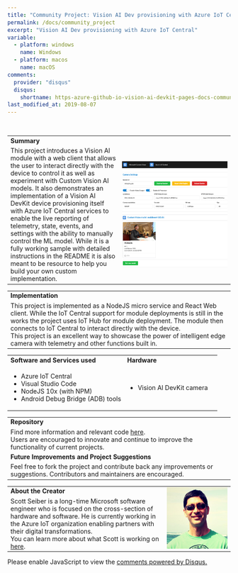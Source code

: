 ```yaml
---
title: "Community Project: Vision AI Dev provisioning with Azure IoT Central"
permalink: /docs/community_project
excerpt: "Vision AI Dev provisioning with Azure IoT Central"
variable:
  - platform: windows
    name: Windows
  - platform: macos
    name: macOS
comments: 
  provider: "disqus"
  disqus: 
    shortname: https-azure-github-io-vision-ai-devkit-pages-docs-community-pr.disqus.com
last_modified_at: 2019-08-07
---
```

<br>
<html>
<table><tr><td><b>Summary</b></td></tr>
<tr><td width="50%">
This project introduces a Vision AI module with a web client that allows the user to interact directly with the device to control it as well as experiment with Custom Vision AI models. It also demonstrates an implementation of a Vision AI DevKit device provisioning itself with Azure IoT Central services to enable the live reporting of telemetry, state, events, and settings with the ability to manually control the ML model. While it is a fully working sample with detailed instructions in the README it is also meant to be resource to help you build your own custom implementation. <br> </td>
<td width="50%"> <img src="images/community_iotcentral.PNG" alt="i"> </td></tr>
</table></html>
<html><table>
<tr><td>
<b> Implementation </b> </td></tr>
<tr><td>
This project is implemented as a NodeJS micro service and React Web client. While the IoT Central support for module deployments is still in the works the project uses IoT Hub for module deployment. The module then connects to IoT Central to interact directly with the device. <br>
This project is an excellent way to showcase the power of intelligent edge camera with telemetry and other functions built in.
</td></tr></table></html>
<html><table>
 <tr>
    <td> <b> Software and Services used</b> </td>
    <td> <b> Hardware </b> </td> 
    <td rowspan="24"></td> </tr>
 <tr>
    <td> <ul type="disc" >
            <li>Azure IoT Central</li>
            <li>Visual Studio Code</li>
            <li>NodeJS 10x (with NPM)</li>
            <li>Android Debug Bridge (ADB) tools</li>
         </ul> 
   </td> 
    <td> <ul type="disc">
            <li>Vision AI DevKit camera</li>
         </ul>
   </td>
</tr>   
</table></html>
<html><table>
<tr><td><b> Repository </b></td></tr>
<tr><td>
Find more information and relevant code <a href="https://github.com/sseiber/peabody-local-service/blob/master/README.md">here</a>.
<br>Users are encouraged to innovate and continue to improve the functionality of current projects. 
</td></tr>
<tr><td>
<b> Future Improvements and Project Suggestions </b> </td></tr>
<tr><td>
  Feel free to fork the project and contribute back any improvements or suggestions. Contributors and maintainers are encouraged.
</td></tr>
</table></html>
<html><table>
<tr><td width="70%"><b> About the Creator </b> </td>
<td rowspan="2" width="30%"> <img src="images/scott.PNG" alt="i"> </td></tr>
<tr><td>
Scott Seiber is a long-time Microsoft software engineer who is focused on the cross-section of hardware and software. He is currently working in the Azure IoT organization enabling partners with their digital transformations.
<br>
You can learn more about what Scott is working on <a href="https://github.com/sseiber">here</a>.
</td></tr>
</table></html>

<div id="disqus_thread"></div>
<script>

/**
*  RECOMMENDED CONFIGURATION VARIABLES: EDIT AND UNCOMMENT THE SECTION BELOW TO INSERT DYNAMIC VALUES FROM YOUR PLATFORM OR CMS.
*  LEARN WHY DEFINING THESE VARIABLES IS IMPORTANT: https://disqus.com/admin/universalcode/#configuration-variables*/
/*
var disqus_config = function () {
this.page.url = https://azure.github.io/Vision-AI-DevKit-Pages/docs/community_project#;  // Replace PAGE_URL with your page's canonical URL variable
this.page.identifier = community_project_01; // Replace PAGE_IDENTIFIER with your page's unique identifier variable
};
*/
(function() { // DON'T EDIT BELOW THIS LINE
var d = document, s = d.createElement('script');
s.src = 'https://https-azure-github-io-vision-ai-devkit-pages.disqus.com/embed.js';
s.setAttribute('data-timestamp', +new Date());
(d.head || d.body).appendChild(s);
})();
</script>
<noscript>Please enable JavaScript to view the <a href="https://disqus.com/?ref_noscript">comments powered by Disqus.</a></noscript>
                            


